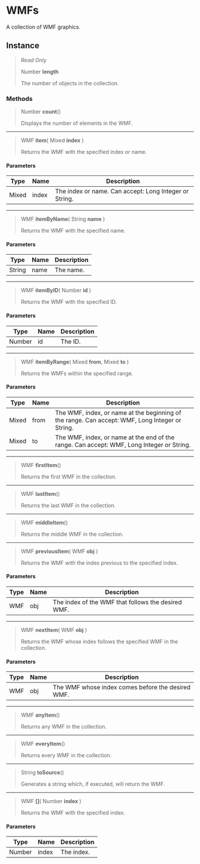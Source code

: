 # WMFs
A collection of WMF graphics.

## Instance
> *Read Only* 
> 
> Number **length** 
>
> The number of objects in the collection.

### Methods
> Number **count**()
> 
> Displays the number of elements in the WMF.
*** 
> WMF **item**( Mixed **index** )
> 
> Returns the WMF with the specified index or name.
#### Parameters
| Type | Name | Description |
|---|---|---|
| Mixed | index | The index or name. Can accept: Long Integer or String. |

*** 
> WMF **itemByName**( String **name** )
> 
> Returns the WMF with the specified name.
#### Parameters
| Type | Name | Description |
|---|---|---|
| String | name | The name. |

*** 
> WMF **itemByID**( Number **id** )
> 
> Returns the WMF with the specified ID.
#### Parameters
| Type | Name | Description |
|---|---|---|
| Number | id | The ID. |

*** 
> WMF **itemByRange**( Mixed **from**, Mixed **to** )
> 
> Returns the WMFs within the specified range.
#### Parameters
| Type | Name | Description |
|---|---|---|
| Mixed | from | The WMF, index, or name at the beginning of the range. Can accept: WMF, Long Integer or String. |
| Mixed | to | The WMF, index, or name at the end of the range. Can accept: WMF, Long Integer or String. |

*** 
> WMF **firstItem**()
> 
> Returns the first WMF in the collection.
*** 
> WMF **lastItem**()
> 
> Returns the last WMF in the collection.
*** 
> WMF **middleItem**()
> 
> Returns the middle WMF in the collection.
*** 
> WMF **previousItem**( WMF **obj** )
> 
> Returns the WMF with the index previous to the specified index.
#### Parameters
| Type | Name | Description |
|---|---|---|
| WMF | obj | The index of the WMF that follows the desired WMF. |

*** 
> WMF **nextItem**( WMF **obj** )
> 
> Returns the WMF whose index follows the specified WMF in the collection.
#### Parameters
| Type | Name | Description |
|---|---|---|
| WMF | obj | The WMF whose index comes before the desired WMF. |

*** 
> WMF **anyItem**()
> 
> Returns any WMF in the collection.
*** 
> WMF **everyItem**()
> 
> Returns every WMF in the collection.
*** 
> String **toSource**()
> 
> Generates a string which, if executed, will return the WMF.
*** 
> WMF **[]**( Number **index** )
> 
> Returns the WMF with the specified index.
#### Parameters
| Type | Name | Description |
|---|---|---|
| Number | index | The index. |


